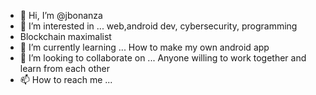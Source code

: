 - 👋 Hi, I’m @jbonanza
- 👀 I’m interested in ... web,android dev, cybersecurity, programming
- Blockchain maximalist 
- 🌱 I’m currently learning ... How to make my own android app
- 💞️ I’m looking to collaborate on ... Anyone willing to work together and learn from each other 
- 📫 How to reach me ... 

<!---
jbonanza/jbonanza is a ✨ special ✨ repository because its `README.md` (this file) appears on your GitHub profile.
You can click the Preview link to take a look at your changes.
--->

